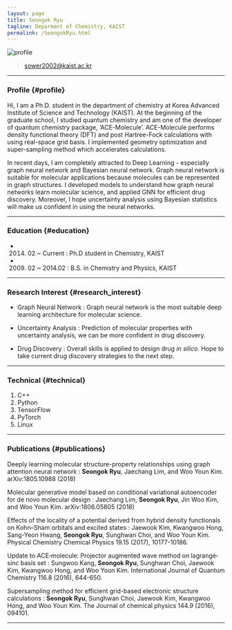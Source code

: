 ```yaml
---
layout: page
title: Seongok Ryu
tagline: Deparment of Chemistry, KAIST
permalink: /SeongokRyu.html
---
```

![profile](profile.jpg)
> [sower2002@kaist.ac.kr](sower2002@kaist.ac.kr)  
------

### Profile {#profile}

Hi, I am a Ph.D. student in the department of chemistry at Korea Advanced Institute of Science and Technology (KAIST). At the beginning of the graduate school, I studied quantum chemistry and am one of the developer of quantum chemistry package, ‘ACE-Molecule’. ACE-Molecule performs density functional theory (DFT) and post Hartree-Fock calculations with using real-space grid basis. I implemented geometry optimization and super-sampling method which accelerates calculations.

In recent days, I am completely attracted to Deep Learning - especially graph neural network and Bayesian neural network. Graph neural network is suitable for molecular applications because molecules can be represented in graph structures. I developed models to understand how graph neural networks learn molecular science, and applied GNN for efficient drug discovery. Moreover, I hope uncertainty analysis using Bayesian statistics will make us confident in using the neural networks.

------

### Education {#education}

* 2014. 02 ~ Current : Ph.D student in Chemistry, KAIST
* 2009. 02 ~ 2014.02 : B.S. in Chemistry and Physics, KAIST
------


### Research Interest {#research_interest}

* Graph Neural Network
  : Graph neural network is the most suitable deep learning architecture for molecular science.

* Uncertainty Analysis
  : Prediction of molecular properties with uncertainty analysis, we can be more confident in drug discovery.
 
* Drug Discovery
  : Overall skills is applied to design drug _in silico_. Hope to take current drug discovery strategies to the next step.

-------

### Technical {#technical}

1. C++
1. Python
1. TensorFlow
1. PyTorch
1. Linux

------

### Publications {#publications}

Deeply learning molecular structure-property relationships using graph attention neural network
: __Seongok Ryu__, Jaechang Lim, and Woo Youn Kim. arXiv:1805.10988 (2018)


Molecular generative model based on conditional variational autoencoder for de novo molecular design
: Jaechang Lim, __Seongok Ryu__, Jin Woo Kim, and Woo Youn Kim. arXiv:1806.05805 (2018)


Effects of the locality of a potential derived from hybrid density functionals on Kohn–Sham orbitals and excited states 
: Jaewook Kim, Kwangwoo Hong, Sang-Yeon Hwang, __Seongok Ryu__, Sunghwan Choi, and Woo Youn Kim. Physical Chemistry Chemical Physics 19.15 (2017), 10177-10186.


Update to ACE‐molecule: Projector augmented wave method on lagrange‐sinc basis set
: Sungwoo Kang, __Seongok Ryu__, Sunghwan Choi, Jaewook Kim, Kwangwoo Hong, and Woo Youn Kim. International Journal of Quantum Chemistry 116.8 (2016), 644-650.


Supersampling method for efficient grid-based electronic structure calculations
: __Seongok Ryu__, Sunghwan Choi, Jaewook Kim, Kwangwoo Hong, and Woo Youn Kim. The Journal of chemical physics 144.9 (2016), 094101.
 
------
